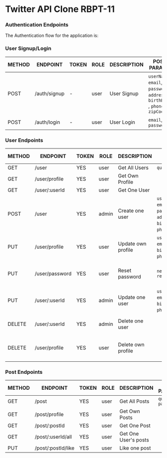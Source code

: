 # Twitter API Clone RBPT-11

### Authentication Endpoints

The Authentication flow for the application is:

### User Signup/Login

METHOD | ENDPOINT         | TOKEN | ROLE | DESCRIPTION              | POST PARAMS                                     | RETURNS
-------|------------------|-------|------|--------------------|-------------------------------------------------|--------------------
POST   | /auth/signup     | -     | user | User Signup              | `userName`, `email`, `password`, `address`, `birthDate` , `phone`, `zipCode`  | { token: `token` }
POST   | /auth/login      | -     | user | User Login               | `email`, `password`                             | { token: `token` }

### User Endpoints

METHOD | ENDPOINT         | TOKEN | ROLE | DESCRIPTION              | POST PARAMS                                     | RETURNS
-------|------------------|-------|------|--------------------------|-------------------------------------------------|--------------------
GET    | /user            | YES   | user | Get All Users            |  `query params`                            | [{user}]
GET    | /user/profile    | YES   | user | Get Own Profile          |                                                |  {user}
GET    | /user/:userId        | YES   | user | Get One User             |                                             |  {user}
POST   | /user            | YES   | admin | Create one user         | `userName`, `email`, `password`, `address`, `birthDate` , `phone`, `zipCode` | {user}
PUT    | /user/profile    | YES   | user | Update own profile       | `userName`, `email`, `address`, `birthDate` , `phone`, `zipCode` | {message: 'Profile updated'}
PUT    | /user/password   | YES   | user  | Reset password          | `newPassword` `repeatPassword`                                    | { message: 'Password updated }
PUT    | /user/:userId       | YES   | admin | Update one user         |  `userName`, `email`, `address`, `birthDate` , `phone`, `zipCode` | {message: 'User updated'
DELETE | /user/:userId      | YES   | admin | Delete one user         |                                                   | {message: 'User deleted'}
DELETE | /user/profile    | YES   | user | Delete own profile       |                                                    | { message: 'Profile deleted' }

### Post Endpoints

METHOD | ENDPOINT         | TOKEN | ROLE | DESCRIPTION              | POST PARAMS                                     | RETURNS
-------|------------------|-------|------|--------------------------|-------------------------------------------------|--------------------
GET    | /post            | YES   | user | Get All Posts          |  `query params`                            | [{post}]
GET    | /post/profile    | YES   | user | Get Own Posts          |                                            | [{post}]
GET    | /post/:postId       | YES   | user | Get One Post           |                                            | {post}
GET    | /post/:userId/all    | YES   | user | Get One User's posts   |                                            | [{post}]
PUT    | /post/:postId/like   | YES   | user | Like one post          |                                            | {post}

